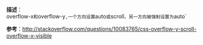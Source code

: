 **描述**：  
overflow-x`和`overflow-y`,一个方向设置`auto`或`scroll`，另一方向被强制设置为`auto`  

**参考**：http://stackoverflow.com/questions/10083765/css-overflow-y-scroll-overflow-x-visible